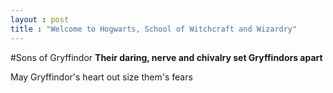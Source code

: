 ```yaml
---
layout : post
title : "Welcome to Hogwarts, School of Witchcraft and Wizardry"
---
```

#Sons of Gryffindor
**Their daring, nerve and chivalry set Gryffindors apart**

May Gryffindor's heart out size them's fears
